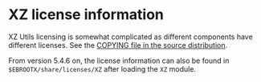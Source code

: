 # XZ license information

XZ Utils licensing is somewhat complicated as different components have different
licenses. See the
[COPYING file in the source distribution](https://git.tukaani.org/?p=xz.git;a=blob_plain;f=COPYING;hb=HEAD).

From version 5.4.6 on, the license information can also be found in
`$EBROOTX/share/licenses/XZ` after loading the `XZ` module.

